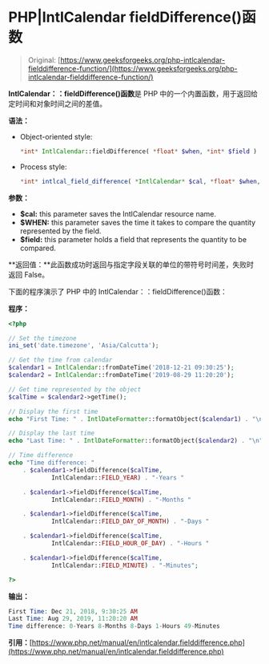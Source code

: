 # PHP|IntlCalendar fieldDifference()函数

> Original: [https://www.geeksforgeeks.org/php-intlcalendar-fielddifference-function/](https://www.geeksforgeeks.org/php-intlcalendar-fielddifference-function/)

**IntlCalendar：：fieldDifference()函数**是 PHP 中的一个内置函数，用于返回给定时间和对象时间之间的差值。

**语法：**

*   Object-oriented style:

    ```php
    *int* IntlCalendar::fieldDifference( *float* $when, *int* $field )
    ```

*   Process style:

    ```php
    *int* intlcal_field_difference( *IntlCalendar* $cal, *float* $when, *int* $field )
    ```

**参数：**

*   **$cal:** this parameter saves the IntlCalendar resource name.
*   **$WHEN:** this parameter saves the time it takes to compare the quantity represented by the field.
*   **$field:** this parameter holds a field that represents the quantity to be compared.

**返回值：**此函数成功时返回与指定字段关联的单位的带符号时间差，失败时返回 False。

下面的程序演示了 PHP 中的 IntlCalendar：：fieldDifference()函数：

**程序：**

```php
<?php

// Set the timezone
ini_set('date.timezone', 'Asia/Calcutta');

// Get the time from calendar
$calendar1 = IntlCalendar::fromDateTime('2018-12-21 09:30:25');
$calendar2 = IntlCalendar::fromDateTime('2019-08-29 11:20:20');

// Get time represented by the object
$calTime = $calendar2->getTime();

// Display the first time
echo "First Time: " . IntlDateFormatter::formatObject($calendar1) . "\n";

// Display the last time
echo "Last Time: " . IntlDateFormatter::formatObject($calendar2) . "\n";

// Time difference
echo "Time difference: "
    . $calendar1->fieldDifference($calTime, 
            IntlCalendar::FIELD_YEAR) . "-Years "

    . $calendar1->fieldDifference($calTime,
            IntlCalendar::FIELD_MONTH) . "-Months "

    . $calendar1->fieldDifference($calTime, 
            IntlCalendar::FIELD_DAY_OF_MONTH) . "-Days "

    . $calendar1->fieldDifference($calTime, 
            IntlCalendar::FIELD_HOUR_OF_DAY) . "-Hours "

    . $calendar1->fieldDifference($calTime, 
            IntlCalendar::FIELD_MINUTE) . "-Minutes";

?>
```

**输出：**

```php
First Time: Dec 21, 2018, 9:30:25 AM
Last Time: Aug 29, 2019, 11:20:20 AM
Time difference: 0-Years 8-Months 8-Days 1-Hours 49-Minutes

```

**引用：**[https://www.php.net/manual/en/intlcalendar.fielddifference.php](https://www.php.net/manual/en/intlcalendar.fielddifference.php)